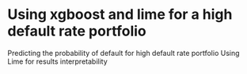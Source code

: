 # Using xgboost and lime for a high default rate portfolio

Predicting the probability of default for high default rate portfolio
Using Lime for results interpretability